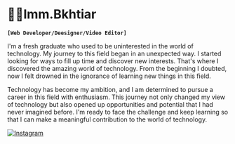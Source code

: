 # 👨‍💻Imm.Bkhtiar

**`[Web Developer/Deesigner/Video Editor]`**

I'm a fresh graduate who used to be uninterested in the world of technology. My journey to this field began in an unexpected way. I started looking for ways to fill up time and discover new interests. That's where I discovered the amazing world of technology. From the beginning I doubted, now I felt drowned in the ignorance of learning new things in this field.

Technology has become my ambition, and I am determined to pursue a career in this field with enthusiasm. This journey not only changed my view of technology but also opened up opportunities and potential that I had never imagined before. I'm ready to face the challenge and keep learning so that I can make a meaningful contribution to the world of technology.

<p align ="left" > 
    <a href="https://www.youtube.com/c/DevProTips?sub_confirmation=1">
        <img alt="Instagram" title="Instagram" src="https://custom-icon-badges.demolab.com/instagram-svgrepo-com"/></a>
      <a href="https://www.instagram.com/imm.bkhtiar/">
</p>
